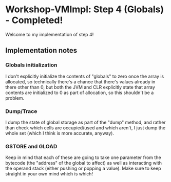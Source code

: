 # Workshop-VMImpl: Step 4 (Globals) - Completed!
Welcome to my implementation of step 4! 

## Implementation notes

### Globals initialization
I don't explicitly initialize the contents of "globals" to zero once the array is allocated, so technically there's a chance that there's values already in there other than 0, but both the JVM and CLR explicitly state that array contents are initialized to 0 as part of allocation, so this shouldn't be a problem.

### Dump/Trace
I dump the state of global storage as part of the "dump" method, and rather than check which cells are occupied/used and which aren't, I just dump the whole set (which I think is more accurate, anyway).

### GSTORE and GLOAD
Keep in mind that each of these are going to take one parameter from the bytecode (the "address" of the global to affect) as well as interacting with the operand stack (either pushing or popping a value). Make sure to keep straight in your own mind which is which!

